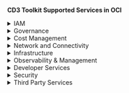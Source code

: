 **CD3 Toolkit Supported Services in OCI**


<details>
    <summary>IAM</summary>
    <table>
        <tr>
            <th>Services</th>
            <th>Details</th>
        </tr>
        <tr>
            <td><a href= "../cd3exceltabs/#iamidentity">IAM/Identity</a></td>
            <td>Compartments, Groups, Dynamic Groups, Policies, Users, Network Sources</td>
        </tr>
    </table>
</details>

<details>
    <summary>Governance</summary>
    <table>
        <tr>
            <th>Services</th>
            <th>Details</th>
        </tr>
        <tr>
            <td><a href= "../cd3exceltabs/#governance">Tagging</a></td>
            <td>Tags (Namespaces, Tag Keys, Default Tags, Cost Tracking Tags)</td>
        </tr>
        <tr>
            <td><a href= "../cd3exceltabs/#governance">Quotas</a></td>
            <td>Quota policies</td>
        </tr>
    </table>
</details>

<details>
    <summary>Cost Management</summary>
    <table>
        <tr>
            <th>Services</th>
            <th>Details</th>
        </tr>
        <tr>
            <td><a href= "../cd3exceltabs/#cost-management">Budgets</a></td>
            <td>Budgets, Budget Alert Rules</td>
        </tr>
    </table>
</details>

<details>
    <summary>Network and Connectivity</summary>
    <table>
        <tr>
            <th>Services</th>
            <th>Details</th>
        </tr>
        <tr>
            <td><a href= "../cd3exceltabs/#network">Network</a></td>
            <td>VCNs, Subnets, VLANs, DRGs, IGWs, NGWs, LPGs, Route Tables, DRG Route, Tables, Security Lists, Network Security Groups, Remote Peering Connections, Application Load Balancer, Network Load Balancers </td>
        </tr>
        <tr>
            <td><a href= "../cd3exceltabs/#network-firewall">OCI Network Firewall</a></td>
            <td>OCI Network Firewall and Policy </td>
        </tr>
        <tr>
            <td><a href= "../cd3exceltabs/#private-dns">DNS Management</a></td>
            <td>Private DNS - Views, Zones, RRSets/Records and Resolvers </td>
        </tr>
    </table>
</details>


<details>
    <summary>Infrastructure</summary>
    <table>
        <tr>
            <th>Services</th>
            <th>Details</th>
        </tr>
        <tr>
            <td><a href= "../cd3exceltabs/#compute">Compute</a></td>
            <td>Instances supporting Market Place Images, Remote Exec, Cloud-Init scripts, Dedicated VM Hosts </td>
        </tr>
        <tr>
            <td><a href= "../cd3exceltabs/#storage">Storage</a></td>
            <td>FSS, Block and Boot Volumes, Backup Policies, Object Storage Buckets and logging for write eventsy </td>
        </tr>
        <tr>
            <td><a href= "../cd3exceltabs/#database">Database</a></td>
            <td> Exa Infra, ExaCS, DB Systems VM and BM, ATP, ADW </td>
        </tr>
        <tr>
            <td><a href= "../cd3exceltabs/#sddcs-tab">SDDCs </a></td>
            <td>Oracle Cloud VMWare Solutions (Single Cluster is supported as of now. Multi-cluster support will be included in the upcoming release) </td>
        </tr>
    </table>
</details>

<details>
    <summary>Observability & Management</summary>
    <table>
        <tr>
            <th>Services</th>
            <th>Details</th>
        </tr>
        <tr>
            <td><a href= "../cd3exceltabs/#monitoring-services">Monitoring</a></td>
            <td>Events, Notifications, Alarms, Service Connector Hub (SCH)</td>
        </tr>
        <tr>
            <td><a href= "../cd3exceltabs/#logging-services">Logging Services</a></td>
            <td>VCN Flow Logs, LBaaS access and error Logs, OSS Buckets write Logs, Firewall logs, FSS logs</td>
        </tr>
    </table>
</details>


<details>
    <summary>Developer Services</summary>
    <table>
        <tr>
            <th>Services</th>
            <th>Details</th>
        </tr>
        <tr>
            <td><a href= "../cd3exceltabs/#developer-services">Developer Services</a></td>
            <td> Resource Manager, Oracle Kubernetes Engine (OKE) </td>
        </tr>
    </table>
</details>


<details>
    <summary>Security</summary>
    <table>
        <tr>
            <th>Services</th>
            <th>Details</th>
        </tr>
        <tr>
            <td><a href= "../opa-integration.md">Policy Enforcement</a></td>
            <td>OPA - Open Policy Agent </td>
        </tr>
        <tr>
            <td><a href= "../cd3exceltabs/#security">KMS</a></td>
            <td> Vaults and Keys </td>
        </tr>
        <tr>
            <td><a href= "../cd3exceltabs/#security">Cloud Guard</a></td>
            <td> Cloud Guard </td>
        </tr>
    </table>
</details>


<details>
    <summary>Third Party Services</summary>
    <table>
        <tr>
            <th>Services</th>
            <th>Details</th>
        </tr>
        <tr>
            <td><a href= "../third-party-services#cis-compliance-checker-script">CIS Landing Zone Compliance</a></td>
            <td> Download and Execute CIS Compliance Check Script </td>
        </tr>
        <tr>
            <td><a href= "../third-party-services#showoci-script">Show OCI Report</a></td>
            <td> Download and Execute showOCI Script</td>
        </tr>
    </table>
</details>

</head>
</html>
